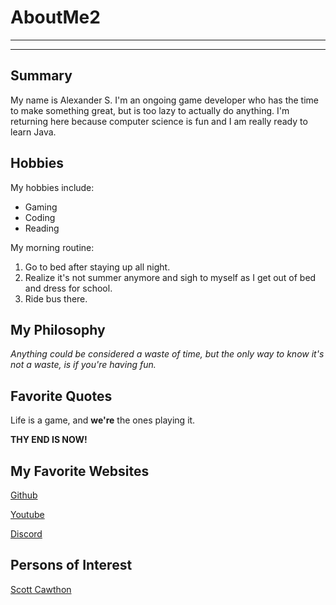 # AboutMe2
---
---
## Summary

[Discord]: https://discord.com/

My name is Alexander S.  I'm an ongoing game developer who has the time to make something great, but is too lazy to actually do anything.  I'm returning here because computer science is fun and I am really ready to learn Java.

[1]: https://en.wikipedia.org/wiki/Scott_Cawthon

Hobbies
-

My hobbies include:
* Gaming
* Coding
* Reading

My morning routine:

1. Go to bed after staying up all night.
2. Realize it's not summer anymore and sigh to myself as I get out of bed and dress for school.
3. Ride bus there.

## My Philosophy

*Anything could be considered a waste of time, but the only way to know it's not a waste, is if you're having fun.*

## Favorite Quotes

Life is a game, and **we're** the ones playing it.

**THY END IS NOW!**

## My Favorite Websites

[Github](https://github.com/a1minecraftbuild "a1's Github")

[Youtube](youtube.com)

[Discord](Discord)

## Persons of Interest

[Scott Cawthon][1]
